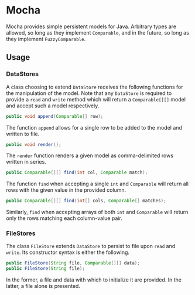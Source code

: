 # Mocha
Mocha provides simple persistent models for Java. Arbitrary types
are allowed, so long as they implement `Comparable`, and in the
future, so long as they implement `FuzzyComparable`.

## Usage
### DataStores
A class choosing to extend `DataStore` receives the following
functions for the manipulation of the model. Note that any
`DataStore` is required to provide a `read` and `write` method
which will return a `Comparable[][]` model and accept such a
model respectively.

```java
public void append(Comparable[] row);
```

The function `append` allows for a single row to be added to the
model and written to file.

```java
public void render();
```

The `render` function renders a given model as comma-delimited
rows written in series.

```java
public Comparable[][] find(int col, Comparable match);
```

The function `find` when accepting a single `int` and `Comparable`
will return all rows with the given value in the provided column.

```java
public Comparable[][] find(int[] cols, Comparable[] matches);
```

Similarly, `find` when accepting arrays of both `int` and 
`Comparable` will return only the rows matching each column-value
pair.

### FileStores
The class `FileStore` extends `DataStore` to persist to file upon
`read` and `write`. Its constructor syntax is either the following.

```java
public FileStore(String file, Comparable[][] data);
public FileStore(String file);
```

In the former, a file and data with which to initialize it are
provided. In the latter, a file alone is presented.
